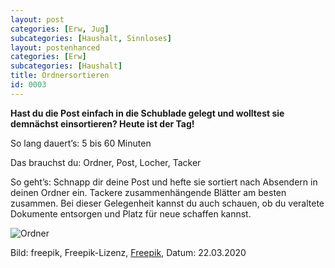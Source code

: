 ```yaml
---
layout: post
categories: [Erw, Jug]
subcategories: [Haushalt, Sinnloses]
layout: postenhanced
categories: [Erw]
subcategories: [Haushalt]
title: Ordnersortieren
id: 0003
---
```

**Hast du die Post einfach in die Schublade gelegt und wolltest sie demnächst einsortieren? Heute ist der Tag!**

So lang dauert’s: 5 bis 60 Minuten

Das brauchst du: Ordner, Post, Locher, Tacker

So geht’s: Schnapp dir deine Post und hefte sie sortiert nach Absendern in deinen Ordner ein. Tackere zusammenhängende Blätter am besten zusammen.
Bei dieser Gelegenheit kannst du auch schauen, ob du veraltete Dokumente entsorgen und Platz für neue schaffen kannst. 

![Ordner](https://image.freepik.com/vektoren-kostenlos/bunte-ordner-packen_23-2147499536.jpg)

Bild: freepik, Freepik-Lizenz, [Freepik](https://de.freepik.com/vektoren-kostenlos/bunte-ordner-packen_757810.htm#page=1&query=Folder&position=4), Datum: 22.03.2020
